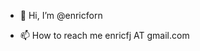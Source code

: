- 👋 Hi, I’m @enricforn

- 📫 How to reach me enricfj AT gmail.com

<!---
enricforn/enricforn is a ✨ special ✨ repository because its `README.md` (this file) appears on your GitHub profile.
You can click the Preview link to take a look at your changes.
--->
